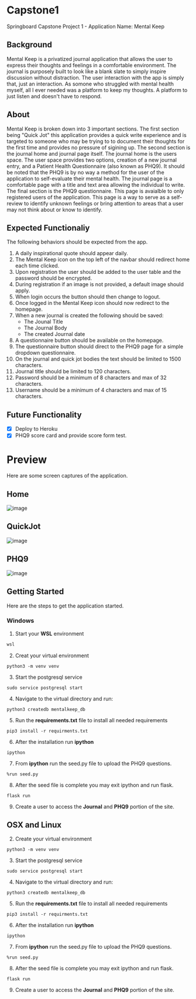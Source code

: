 # Capstone1
Springboard Capstone Project 1 - Application Name: Mental Keep



## Background
Mental Keep is a privatized journal application that allows the user to express their thoughts and feelings in a comfortable environment. The journal is purposely built to look like a blank slate to simply inspire discussion without distraction. The user interaction with the app is simply that, just an interaction. As somone who struggled with mental health myself, all I ever needed was a platform to keep my thoughts. A platform to just listen and doesn't have to respond. 

## About
Mental Keep is broken down into 3 important sections. The first section being "Quick Jot" this application provides a quick write experience and is targeted to someone who may be trying to to document their thoughts for the first time and provides no pressure of sigining up. The second section is the journal home and journal page itself. The journal home is the users space. The user space provides two options, creation of a new journal entry, and a Patient Health Questionnaire (also known as PHQ9). It should be noted that the PHQ9 is by no way a method for the user of the application to self-evaluate their mental health. The journal page is a comfortable page with a title and text area allowing the individual to write. The final section is the PHQ9 questionnaire. This page is avaialble to only registered users of the application. This page is a way to serve as a self-review to identify unknown feelings or bring attention to areas that a user may not think about or know to identify.

## Expected Functionaliy
The following behaviors should be expected from the app.
1. A daily inspirational quote should appear daily.
2. The Mental Keep icon on the top left of the navbar should redirect home each time clicked.
3. Upon registration the user should be added to the user table and the password should be encrypted.
4. During registration if an image is not provided, a default image should apply.
5. When login occurs the button should then change to logout.
6. Once logged in the Mental Keep icon should now redirect to the homepage.
7. When a new journal is created the following should be saved:
    - The Jounal Title
    - The Journal Body
    - The created Journal date
8. A questionnaire button should be available on the homepage.
9. The questionnaire button should direct to the PHQ9 page for a simple dropdown questionnaire.
10. On the journal and quick jot bodies the text should be limited to 1500 characters.
11. Journal title should be limited to 120 characters.
12. Password should be a minimum of 8 characters and max of 32 characters.
13. Username should be a minimum of 4 characters and max of 15 characters.

## Future Functionality
- [x] Deploy to Heroku
- [x] PHQ9 score card and provide score form test.

# Preview
Here are some screen captures of the application.

## Home
![image](https://user-images.githubusercontent.com/83305789/183249611-da16b7c8-c905-44d2-b27d-af3b297f4621.png)

## QuickJot
![image](https://user-images.githubusercontent.com/83305789/183249640-15c9b818-91e3-4600-8357-21ede6567e87.png)

## PHQ9
![image](https://user-images.githubusercontent.com/83305789/183249667-68e36778-69c0-46b3-9e0a-adf1c31bb83c.png)

## Getting Started 
Here are the steps to get the application started.

### Windows
1. Start your **WSL** environment
```cmd
wsl
```
2. Creat your virtual environment
```terminal
python3 -m venv venv
```
3. Start the postgresql service
```terminal
sudo service postgresql start
```
4. Navigate to the virtual directory and run:
```terminal
python3 createdb mentalkeep_db
```
5. Run the **requirements.txt** file to install all needed requirements
```terminal
pip3 install -r requirments.txt
```
6. After the installation run **ipython**
```terminal
ipython
```
7. From **ipython** run the seed.py file to upload the PHQ9 questions.
```ipython
%run seed.py
```
8. After the seed file is complete you may exit ipython and run flask.
```terminal
flask run
```
9. Create a user to access the **Journal** and **PHQ9** portion of the site.

## OSX and Linux

2. Create your virtual environment
```terminal
python3 -m venv venv
```
3. Start the postgresql service
```terminal
sudo service postgresql start
```
4. Navigate to the virtual directory and run:
```terminal
python3 createdb mentalkeep_db
```
5. Run the **requirements.txt** file to install all needed requirements
```terminal
pip3 install -r requirments.txt
```
6. After the installation run **ipython**
```terminal
ipython
```
7. From **ipython** run the seed.py file to upload the PHQ9 questions.
```ipython
%run seed.py
```
8. After the seed file is complete you may exit ipython and run flask.
```terminal
flask run
```
9. Create a user to access the **Journal** and **PHQ9** portion of the site.
